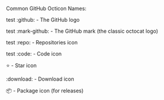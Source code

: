 Common GitHub Octicon Names:

test :github: - The GitHub logo

test :mark-github: - The GitHub mark (the classic octocat logo)

test :repo: - Repositories icon

test :code: - Code icon


:star: - Star icon


:download: - Download icon

:package: - Package icon (for releases)